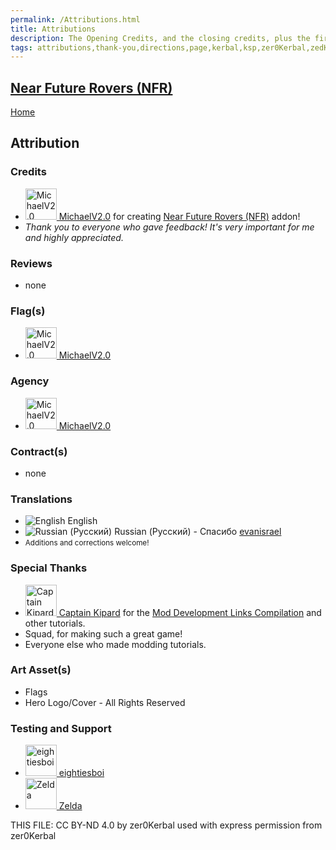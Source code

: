 ```yaml
---
permalink: /Attributions.html
title: Attributions
description: The Opening Credits, and the closing credits, plus the first of two (or is three) end credit scenes
tags: attributions,thank-you,directions,page,kerbal,ksp,zer0Kerbal,zedK
---
```

<!--
Attributions.md v1.0.1.0
Near Future Rovers (NFR)
created: 26 Apr 2023
updated: 10 Jun 2023

TEMPLATE: Attributions.md v1.0.9.0
created: 01 Feb 2022
updated: 15 Mar 2023

THIS FILE: CC BY-ND 4.0 by zer0Kerbal -->

<script src="https://kit.fontawesome.com/0ea5493613.js" crossorigin="anonymous"></script>
<i class="fa fa-gear fa-spin fa-3x" style="color: firebrick"></i>

## [Near Future Rovers (NFR)][mod]

[Home](./index.md)

## Attribution

### Credits

<ul>
  <li><a href="https://forum.kerbalspaceprogram.com/index.php?/profile/151168-*/"><img alt="MichaelV2.0" src="https://kerbal-forum-uploads.s3.us-west-2.amazonaws.com/monthly_03_2016/Version_2.0_Industries_logo1.png.4f8225e93939c5ce626cab7677ff6620.thumb.png.1af2f879ea81683c1b1db3725b6e9e2c.png" width="50px" height="50px" > MichaelV2.0</a> for creating <a href="https://forum.kerbalspaceprogram.com/index.php?/topic/207911-*/" alt="Near Future Rovers (NFR)"> Near Future Rovers (NFR)</a> addon!</li>
  <li><i>Thank you to everyone who gave feedback! It's very important for me and highly appreciated.</i></li>
</ul>

### Reviews

* none

### Flag(s)

<ul>
  <li><a href="https://forum.kerbalspaceprogram.com/index.php?/profile/151168-*/"><img alt="MichaelV2.0" src="https://kerbal-forum-uploads.s3.us-west-2.amazonaws.com/monthly_03_2016/Version_2.0_Industries_logo1.png.4f8225e93939c5ce626cab7677ff6620.thumb.png.1af2f879ea81683c1b1db3725b6e9e2c.png" width="50px" height="50px" > MichaelV2.0</a>
</ul>

### Agency

<ul>
  <li><a href="https://forum.kerbalspaceprogram.com/index.php?/profile/151168-*/"><img alt="MichaelV2.0" src="https://kerbal-forum-uploads.s3.us-west-2.amazonaws.com/monthly_03_2016/Version_2.0_Industries_logo1.png.4f8225e93939c5ce626cab7677ff6620.thumb.png.1af2f879ea81683c1b1db3725b6e9e2c.png" width="50px" height="50px" > MichaelV2.0</a>
</ul>

### Contract(s)

* none

### Translations

<ul>
  <li><img src="https://raw.githubusercontent.com/zer0Kerbal/zer0Kerbal/master/img/EN.png " alt="English" style="zoom:100%;" /> English</li>
  <li><img src="https://raw.githubusercontent.com/zer0Kerbal/zer0Kerbal/zed'K/img/RU.png" alt="Russian (Русский)" style="zoom:100%;" /> Russian (Русский) - Спасибо <a href="https://github.com/evanisrael" alt="evanisrael">evanisrael</a></li>
  <li><small>Additions and corrections welcome!</small></li>
</ul>

### Special Thanks

<ul>
  <li><a href="https://forum.kerbalspaceprogram.com/index.php?/profile/70516-*/"><img alt="Captain Kipard" src="https://kerbal-forum-uploads.s3.us-west-2.amazonaws.com/monthly_12_2015/itsame.png.3227b08e54fc9e3eaa0c6c2ad8e9ad07.thumb.png.5d3a3eb0344a23048ea58826e47b9781.png" width="50px" height="50px" > Captain Kipard</a> for the <a href="https://forum.kerbalspaceprogram.com/index.php?/topic/85372-*/"> Mod Development Links Compilation</a> and other tutorials.</li>
  <li>Squad, for making such a great game!</li>
  <li>Everyone else who made modding tutorials.</li>
</ul>

### Art Asset(s)

* Flags
* Hero Logo/Cover - All Rights Reserved

### Testing and Support

<ul>
  <li><a href="https://forum.kerbalspaceprogram.com/index.php?/profile/133828-eightiesboi/"><img alt="eightiesboi" src="https://kerbal-forum-uploads.s3.us-west-2.amazonaws.com/monthly_2018_01/happy_velociraptor_dinosaur_greeting_cards-r918b99ab65894a198682f360e419773a_xvuak_8byvr_512.thumb.jpg.00c28897eef8a91ee74f6cb59a9bbb5f.jpg" width="50px" height="50px" > eightiesboi</a></li>
  <li><a href="https://forum.kerbalspaceprogram.com/index.php?/profile/66411-zelda/"><img alt="Zelda" src="https://kerbal-forum-uploads.s3.us-west-2.amazonaws.com/monthly_2019_07/LoZ_RGB_960x960.thumb.jpg.32a815400e819b11482764bdea71373c.jpg" width="50px" height="50px" > Zelda</a></li>
</ul>

THIS FILE: CC BY-ND 4.0 by zer0Kerbal
  used with express permission from zer0Kerbal

[mod]: https://www.curseforge.com/kerbal/ksp-mods/NearFutureRovers "Near Future Rovers (NFR)"